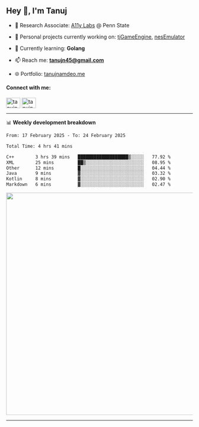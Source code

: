 <h2>Hey 👋, I'm Tanuj</h2>

- 🔬 Research Associate: [A11y Labs](https://a11y.ist.psu.edu/) @ Penn State 

- 🔭 Personal projects currently working on: [tjGameEngine](https://github.com/tanujn45/tjGameEngine), [nesEmulator](https://github.com/tanujn45/nesEmulator)

- 🌱 Currently learning: **Golang**

- 📫 Reach me: **tanujn45@gmail.com**

- 🌐 Portfolio: [tanujnamdeo.me](https://tanujnamdeo.me/)

<h4 align="left">Connect with me:</h4>
<p align="left">
<a href="https://twitter.com/tanujn45" target="blank"><img align="center" src="https://raw.githubusercontent.com/rahuldkjain/github-profile-readme-generator/master/src/images/icons/Social/twitter.svg" alt="tanujn45" height="28" width="38" /></a>
<a href="https://linkedin.com/in/tanujn45" target="blank"><img align="center" src="https://raw.githubusercontent.com/rahuldkjain/github-profile-readme-generator/master/src/images/icons/Social/linked-in-alt.svg" alt="tanujn45" height="28" width="38" /></a>
</p>

-------

📊 **Weekly development breakdown**
<!--START_SECTION:waka-->

```txt
From: 17 February 2025 - To: 24 February 2025

Total Time: 4 hrs 41 mins

C++        3 hrs 39 mins   ███████████████████▒░░░░░   77.92 %
XML        25 mins         ██▒░░░░░░░░░░░░░░░░░░░░░░   08.95 %
Other      12 mins         █░░░░░░░░░░░░░░░░░░░░░░░░   04.44 %
Java       9 mins          ▓░░░░░░░░░░░░░░░░░░░░░░░░   03.32 %
Kotlin     8 mins          ▓░░░░░░░░░░░░░░░░░░░░░░░░   02.90 %
Markdown   6 mins          ▓░░░░░░░░░░░░░░░░░░░░░░░░   02.47 %
```

<!--END_SECTION:waka-->

<img src="https://wakatime.com/share/@018e9abd-1aa4-4aa6-9db7-5ca3b999e810/4650b67a-98aa-46b4-b598-3d8a2451f0df.svg" width="600"/>

-------
